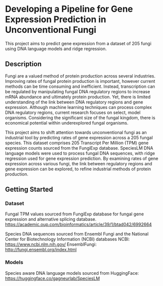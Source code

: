 # Developing a Pipeline for Gene Expression Prediction in Unconventional Fungi 
This project aims to predict gene expression from a dataset of 205 fungi using DNA language models and ridge regression.

## Description
Fungi are a valued method of protein production across several industries. Improving rates of fungal protein production is important, however current methods can be time consuming and inefficient. Instead, transcription can be regulated by manipulating fungal DNA regulatory regions to increase mRNA abundance and ultimately protein production. 
Yet, there is limited understanding of the link between DNA regulatory regions and gene expression. Although machine learning techniques can process complex DNA regulatory regions, current research focuses on select, model organisms. Considering the significant size of the fungal kingdom, there is economical potential within underexplored fungal organisms. 

This project aims to shift attention towards unconventional fungi as an industrial tool by predicting rates of gene expression across a 205 fungal species. This dataset comprises 205 Transcript Per Million (TPM) gene expression counts sourced from the FungiExp database. SpeciesLM DNA language models were used to process fungal DNA sequences, 
with ridge regression used for gene expression prediction. By examining rates of gene expression across various fungi, the link between regulatory regions and gene expression can be explored, to refine industrial methods of protein production. 

## Getting Started

### Dataset

Fungal TPM values sourced from FungiExp database for fungal gene expression and alternative splicing database. 
https://academic.oup.com/bioinformatics/article/39/1/btad042/6992664


Species DNA sequences sourced from Ensembl Fungi and the National Center for Biotechnology Information (NCBI) databases
NCBI: https://www.ncbi.nlm.nih.gov/
EnsemblFungi: http://fungi.ensembl.org/index.html

### Models

Species aware DNA language models sourced from HuggingFace:
https://huggingface.co/gagneurlab/SpeciesLM
